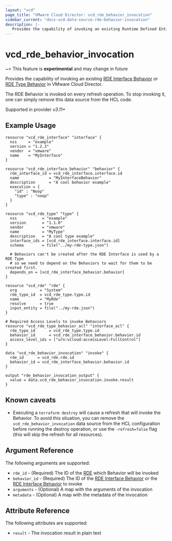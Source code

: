 ```yaml
---
layout: "vcd"
page_title: "VMware Cloud Director: vcd_rde_behavior_invocation"
sidebar_current: "docs-vcd-data-source-rde-behavior-invocation"
description: |-
   Provides the capability of invoking an existing Runtime Defined Entity Behavior in VMware Cloud Director.
---
```


# vcd\_rde\_behavior\_invocation

~> This feature is **experimental** and may change in future

Provides the capability of invoking an existing [RDE Interface Behavior](/providers/vmware/vcd/latest/docs/resources/rde_interface_behavior)
or [RDE Type Behavior](/providers/vmware/vcd/latest/docs/resources/rde_type_behavior) in VMware Cloud Director.

The RDE Behavior is invoked on every refresh operation. To stop invoking it, one can simply remove this data source
from the HCL code.

Supported in provider *v3.11+*

## Example Usage

```hcl
resource "vcd_rde_interface" "interface" {
  nss     = "example"
  version = "1.2.3"
  vendor  = "vmware"
  name    = "MyInterface"
}

resource "vcd_rde_interface_behavior" "behavior" {
  rde_interface_id = vcd_rde_interface.interface.id
  name             = "MyInterfaceBehavior"
  description      = "A cool behavior example"
  execution = {
    "id" : "Noop"
    "type" : "noop"
  }
}

resource "vcd_rde_type" "type" {
  nss           = "example"
  version       = "1.1.0"
  vendor        = "vmware"
  name          = "MyType"
  description   = "A cool type example"
  interface_ids = [vcd_rde_interface.interface.id]
  schema        = file("../my-rde-type.json")

  # Behaviors can't be created after the RDE Interface is used by a RDE Type
  # so we need to depend on the Behaviors to wait for them to be created first.
  depends_on = [vcd_rde_interface_behavior.behavior]
}

resource "vcd_rde" "rde" {
  org          = "System"
  rde_type_id  = vcd_rde_type.type.id
  name         = "MyRde"
  resolve      = true
  input_entity = file("../my-rde.json")
}

# Required Access Levels to invoke Behaviors
resource "vcd_rde_type_behavior_acl" "interface_acl" {
  rde_type_id      = vcd_rde_type.type.id
  behavior_id      = vcd_rde_interface_behavior.behavior.id
  access_level_ids = ["urn:vcloud:accessLevel:FullControl"]
}

data "vcd_rde_behavior_invocation" "invoke" {
  rde_id      = vcd_rde.rde.id
  behavior_id = vcd_rde_interface_behavior.behavior.id
}

output "rde_behavior_invocation_output" {
  value = data.vcd_rde_behavior_invocation.invoke.result
}
```

## Known caveats

* Executing a `terraform destroy` will cause a refresh that will invoke the Behavior. To avoid this situation, you can
  remove the `vcd_rde_behavior_invocation` data source from the HCL configuration before running the destroy operation,
  or use the `-refresh=false` flag (this will skip the refresh for all resources).

## Argument Reference

The following arguments are supported:

* `rde_id` - (Required) The ID of the [RDE](/providers/vmware/vcd/latest/docs/resources/rde) which Behavior will be invoked
* `behavior_id` - (Required) The ID of the [RDE Interface Behavior](/providers/vmware/vcd/latest/docs/resources/rde_interface_behavior) or
  the [RDE Interface Behavior](/providers/vmware/vcd/latest/docs/resources/rde_type_behavior) to invoke
* `arguments` - (Optional) A map with the arguments of the invocation
* `metadata` - (Optional) A map with the metadata of the invocation

## Attribute Reference

The following attributes are supported:

* `result` - The invocation result in plain text
